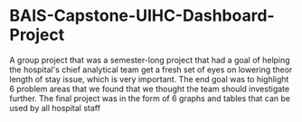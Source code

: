 # BAIS-Capstone-UIHC-Dashboard-Project
A group project that was a semester-long project that had a goal of helping the hospital's chief analytical team get a fresh set of eyes on lowering theor length of stay issue, which is very important.
The end goal was to highlight 6 problem areas that we found that we thought the team should investigate further. The final project was in the form of 6 graphs and tables that can be used by all hospital staff
